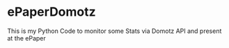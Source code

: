 # ePaperDomotz
This is my Python Code to monitor some Stats via Domotz API and present at the ePaper
